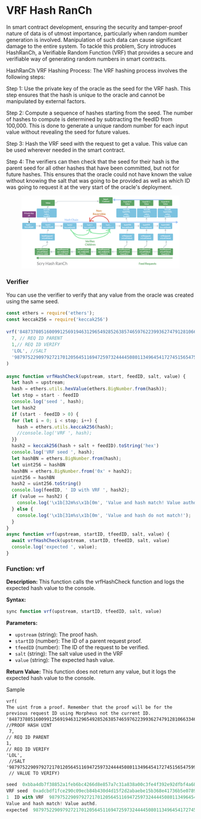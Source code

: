 # VRF Hash RanCh

In smart contract development, ensuring the security and tamper-proof nature of data is of utmost importance, particularly when random number generation is involved. Manipulation of such data can cause significant damage to the entire system. To tackle this problem, Scry introduces HashRanCh, a Verifiable Random Function (VRF) that provides a secure and verifiable way of generating random numbers in smart contracts.

HashRanCh VRF Hashing Process: The VRF hashing process involves the following steps:

Step 1: Use the private key of the oracle as the seed for the VRF hash. This step ensures that the hash is unique to the oracle and cannot be manipulated by external factors.

Step 2: Compute a sequence of hashes starting from the seed. The number of hashes to compute is determined by subtracting the feedID from 100,000. This is done to generate a unique random number for each input value without revealing the seed for future values.

Step 3: Hash the VRF seed with the request to get a value. This value can be used wherever needed in the smart contract.

Step 4: The verifiers can then check that the seed for their hash is the parent seed for all other hashes that have been committed, but not for future hashes. This ensures that the oracle could not have known the value without knowing the salt that was going to be provided as well as which ID was going to request it at the very start of the oracle's deployment.

<figure><img src="../.gitbook/assets/52c7fadc-bc7d-481f-8ac6-b37bfcbefccb_1511x695.jpg" alt=""><figcaption></figcaption></figure>

### Verifier

You can use the verifier to verify that any value from the oracle was created using the same seed.

```javascript
const ethers = require('ethers');
const keccak256 = require('keccak256')

vrf('84873780516009912569194631296549285263857465976223993627479128106633463637632', //PROOF HASH
  7, // REQ ID PARENT
  1,// REQ ID VERIFY
  'LOL', //SALT
  '9879752290979272170120564511694725973244445080113496454172745156547599793834' // VALUE
)

async function vrfHashCheck(upstream, start, feedID, salt, value) {
  let hash = upstream;
  hash = ethers.utils.hexValue(ethers.BigNumber.from(hash));
  let stop = start - feedID
  console.log('seed ', hash);
  let hash2
  if (start - feedID > 0) {
  for (let i = 0; i < stop; i++) {
    hash = ethers.utils.keccak256(hash);
    //console.log('VRF ', hash);
  }}
  hash2 = keccak256(hash + salt + feedID).toString('hex')
  console.log('VRF seed ', hash);
  let hashBN = ethers.BigNumber.from(hash);
  let uint256 = hashBN
  hashBN = ethers.BigNumber.from('0x' + hash2);
  uint256 = hashBN
  hash2 = uint256.toString()
  console.log(feedID, ' ID with VRF ', hash2);
  if (value == hash2) {
    console.log('\x1b[32m%s\x1b[0m', 'Value and hash match! Value authd.');
  } else {
    console.log('\x1b[31m%s\x1b[0m', 'Value and hash do not match!');
  }
}
async function vrf(upstream, startID, tfeedID, salt, value) {
  await vrfHashCheck(upstream, startID, tfeedID, salt, value)
  console.log('expected ', value);
}
```

### Function: vrf

**Description:** This function calls the vrfHashCheck function and logs the expected hash value to the console.

**Syntax:**

```javascript
sync function vrf(upstream, startID, tfeedID, salt, value)
```

**Parameters:**

* `upstream` (string): The proof hash.
* `startID` (number): The ID of a parent request proof.
* `tfeedID` (number): The ID of the request to be verified.
* `salt` (string): The salt value used in the VRF
* `value` (string): The expected hash value.

**Return Value:** This function does not return any value, but it logs the expected hash value to the console.

Sample

```
vrf(
The uint from a proof. Remember that the proof will be for the previous request ID using Morpheus not the current ID.
'84873780516009912569194631296549285263857465976223993627479128106633463637632', 
//PROOF HASH UINT
 7, 
// REQ ID PARENT 
1,
// REQ ID VERIFY 
'LOL',
 //SALT '9879752290979272170120564511694725973244445080113496454172745156547599793834'
 // VALUE TO VERIFY)
```

```javascript
seed  0xbba4db7f38852a1feb6bc4266d8e857a7c31a838a00c3fe4f392e92dfbf4a680
VRF seed  0xadcbdf1fce290c09ecb84b430d4d15f2d2abaebe15b368e41736b5e07895a29b
1  ID with VRF  9879752290979272170120564511694725973244445080113496454172745156547599793834
Value and hash match! Value authd.
expected  9879752290979272170120564511694725973244445080113496454172745156547599793834
```

